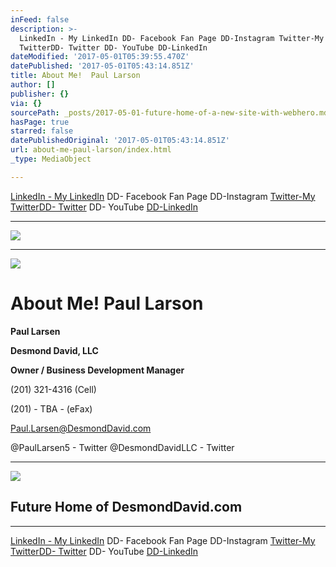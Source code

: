 ```yaml
---
inFeed: false
description: >-
  LinkedIn - My LinkedIn DD- Facebook Fan Page DD-Instagram Twitter-My
  TwitterDD- Twitter DD- YouTube DD-LinkedIn
dateModified: '2017-05-01T05:39:55.470Z'
datePublished: '2017-05-01T05:43:14.851Z'
title: About Me!  Paul Larson
author: []
publisher: {}
via: {}
sourcePath: _posts/2017-05-01-future-home-of-a-new-site-with-webhero.md
hasPage: true
starred: false
datePublishedOriginal: '2017-05-01T05:43:14.851Z'
url: about-me-paul-larson/index.html
_type: MediaObject

---
```

[LinkedIn - My LinkedIn][0] DD- Facebook Fan Page DD-Instagram [Twitter-My Twitter][1][DD- Twitter][2] DD- YouTube [DD-LinkedIn][3]

---

![](https://the-grid-user-content.s3-us-west-2.amazonaws.com/225ba386-8395-4529-90a1-c79016b392c8.png)

---

![](https://the-grid-user-content.s3-us-west-2.amazonaws.com/5756ecd3-9904-401d-9f23-3164a1c9aa4d.jpg)

# About Me! Paul Larson

**Paul Larsen**

**Desmond David, LLC**

**Owner / Business Development Manager**

(201) 321-4316 (Cell)

(201) - TBA - (eFax)

[Paul.Larsen@DesmondDavid.com][4]

@PaulLarsen5 - Twitter @DesmondDavidLLC - Twitter

---

<article style=""><img src="https://s3-us-west-2.amazonaws.com/the-grid-img/p/7cea5968dcaa5163507d05ffce2ca3ce402dda6d.png" /><h1>Future Home of DesmondDavid.com </h1></article>

---

[LinkedIn - My LinkedIn][0] DD- Facebook Fan Page DD-Instagram [Twitter-My Twitter][1][DD- Twitter][2] DD- YouTube [DD-LinkedIn][3]

[0]: https://www.linkedin.com/in/paul-larsen-a5bb461 "LinkedIn - Paul Larsen"
[1]: http://PaulLarsen5/ "Twitter - My Twitter"
[2]: http://DesmondDavidLLC/ "Desmond David LLC's - Twitter"
[3]: http://www.linkedin.com/company/desmond-david "LinkedIn - Desmond David, LLC"
[4]: http://Paul.Larsen@DesmondDavid.com/ "My Email"